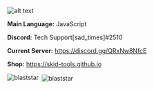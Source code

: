 ![alt text](https://cdn.discordapp.com/attachments/929133475695575103/933197982185193522/skid-tools_FINAL_server_pfp.jpg)

**Main Language:** JavaScript

**Discord:** Tech Support[sad_times]#2510

**Current Server:** https://discord.gg/QRxNw8NfcE

**Shop:** https://skid-tools.github.io
<p><img align="left" src="https://github-readme-stats.vercel.app/api/top-langs?username=blaststar&show_icons=true&locale=en&layout=compact" alt="blaststar" /></p>

<p>&nbsp;<img align="center" src="https://github-readme-stats.vercel.app/api?username=blaststar&show_icons=true&locale=en" alt="blaststar" /></p>
